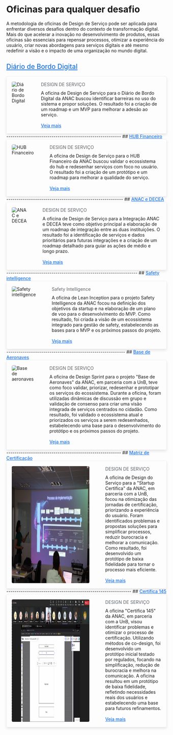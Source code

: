 
# Oficinas para qualquer desafio

A metodologia de oficinas de Design de Serviço pode ser aplicada para enfrentar diversos desafios dentro do contexto de transformação digital. Mais do que acelerar a inovação no desenvolvimento de produtos, essas oficinas são essenciais para repensar processos, otimizar a experiência do usuário, criar novas abordagens para serviços digitais e até mesmo redefinir a visão e o impacto de uma organização no mundo digital.

## <a style="color: #1a73e8; font-weight: 500;" href="../case-studies/diario-bordo.md">Diário de Bordo Digital</a>

<div style="flex-direction: row; box-sizing: border-box; display: flex; border: 1px solid #f0f0f0; border-radius: 4px; box-shadow: 0 4px 8px rgba(0, 0, 0, 0.1); padding: 16px;">
    <img 
        src="/docs/assets/diario-bordo.png" 
        style="max-width: 244px; height: auto; border-radius: 4px;" 
        alt="Diário de Bordo Digital"
    >
    <div style="flex-direction: column; box-sizing: border-box; align-self: flex-start; align-items: flex-start; padding-left: 50px; margin: 0;">
        <h4 style="margin: 0; color: #5f6368; font-weight: 400;">DESIGN DE SERVIÇO</h4>
        <p style="margin: 0; padding-top: 10px;">A oficina de Design de Serviço para o Diário de Bordo Digital da ANAC buscou identificar barreiras no uso do sistema e propor soluções. O resultado foi a criação de um roadmap e um MVP para melhorar a adesão ao serviço.</p>
        <br>
        <a style="margin: 0; color: #1a73e8; font-weight: 500;" href="../case-studies/diario-bordo.md">Veja mais</a>
    </div>
</div>
--------------------------------------------------------
## <a style="color: #1a73e8; font-weight: 500;" href="../case-studies/hub-financeiro.md">HUB Financeiro</a>

<div style="flex-direction: row; box-sizing: border-box; display: flex; border: 1px solid #f0f0f0; border-radius: 4px; box-shadow: 0 4px 8px rgba(0, 0, 0, 0.1); padding: 16px;">
    <img 
        src="./docs/assets/hub-financeiro.png" 
        style="max-width: 244px; height: auto; border-radius: 4px;" 
        alt="HUB Financeiro"
    >
    <div style="flex-direction: column; box-sizing: border-box; align-self: flex-start; align-items: flex-start; padding-left: 50px; margin: 0;">
        <h4 style="margin: 0; color: #5f6368; font-weight: 400;">DESIGN DE SERVIÇO</h4>
        <p style="margin: 0; padding-top: 10px;">A oficina de Design de Serviço para o HUB Financeiro da ANAC buscou validar o ecossistema do hub e redesenhar serviços com foco no usuário. O resultado foi a criação de um protótipo e um roadmap para melhorar a qualidade do serviço.</p>
        <br>
        <a style="margin: 0; color: #1a73e8; font-weight: 500;" href="../case-studies/hub-financeiro.md">Veja mais</a>
    </div>
</div>
---------------------------------------------------------
## <a style="color: #1a73e8; font-weight: 500;" href="../case-studies/anac-decea.md">ANAC e DECEA</a>

<div style="flex-direction: row; box-sizing: border-box; display: flex; border: 1px solid #f0f0f0; border-radius: 4px; box-shadow: 0 4px 8px rgba(0, 0, 0, 0.1); padding: 16px;">
    <img 
        src="assets/decea.png" 
        style="max-width: 244px; height: auto; border-radius: 4px;" 
        alt="ANAC e DECEA"
    >
    <div style="flex-direction: column; box-sizing: border-box; align-self: flex-start; align-items: flex-start; padding-left: 50px; margin: 0;">
        <h4 style="margin: 0; color: #5f6368; font-weight: 400;">DESIGN DE SERVIÇO</h4>
        <p style="margin: 0; padding-top: 10px;">A oficina de Design de Serviço para a Integração ANAC e DECEA teve como objetivo principal a elaboração de um roadmap de integração entre as duas instituições. O resultado foi a identificação de serviços e dados prioritários para futuras integrações e a criação de um roadmap detalhado para guiar as ações de médio e longo prazo​.</p>
        <br>
        <a style="margin: 0; color: #1a73e8; font-weight: 500;" href="../case-studies/anac-decea.md">Veja mais</a>
    </div>
</div>
----------------------------------------------------------------
## <a style="color: #1a73e8; font-weight: 500;" href="../case-studies/safety-Intelligence.md">Safety intelligence</a>

<div style="flex-direction: row; box-sizing: border-box; display: flex; border: 1px solid #f0f0f0; border-radius: 4px; box-shadow: 0 4px 8px rgba(0, 0, 0, 0.1); padding: 16px;">
    <img 
        src="./assets/safety.png" 
        style="max-width: 244px; height: auto; border-radius: 4px;" 
        alt="Safety intelligence"
    >
    <div style="flex-direction: column; box-sizing: border-box; align-self: flex-start; align-items: flex-start; padding-left: 50px; margin: 0;">
        <h4 style="margin: 0; color: #5f6368; font-weight: 400;">Safety Intelligence</h4>
        <p style="margin: 0; padding-top: 10px;">A oficina de Lean Inception para o projeto Safety Intelligence da ANAC focou na definição dos objetivos da startup e na elaboração de um plano de voo para o desenvolvimento do MVP. Como resultado, foi criada a visão de um ecossistema integrado para gestão de safety, estabelecendo as bases para o MVP e os próximos passos do projeto.</p>
        <br>
        <a style="margin: 0; color: #1a73e8; font-weight: 500;" href="../case-studies/safety-Intelligence.md">Veja mais</a>
    </div>
</div>
----------------------------------------------------------
## <a style="color: #1a73e8; font-weight: 500;" href="../case-studies/base-aeronaves.md">Base de Aeronaves</a>

<div style="flex-direction: row; box-sizing: border-box; display: flex; border: 1px solid #f0f0f0; border-radius: 4px; box-shadow: 0 4px 8px rgba(0, 0, 0, 0.1); padding: 16px;">
    <img 
        src="./assets/base-aeronaves.png" 
        style="max-width: 244px; height: auto; border-radius: 4px;" 
        alt="Base de aeronaves"
    >
    <div style="flex-direction: column; box-sizing: border-box; align-self: flex-start; align-items: flex-start; padding-left: 50px; margin: 0;">
        <h4 style="margin: 0; color: #5f6368; font-weight: 400;">DESIGN DE SERVIÇO</h4>
        <p style="margin: 0; padding-top: 10px;">A oficina de Design Sprint para o projeto "Base de Aeronaves" da ANAC, em parceria com a UnB, teve como foco validar, priorizar, redesenhar e prototipar os serviços do ecossistema. Durante a oficina, foram utilizadas dinâmicas de discussão em grupo e validação de consenso para criar uma visão integrada de serviços centrados no cidadão. Como resultado, foi validado o ecossistema atual e priorizados os serviços a serem redesenhados, estabelecendo uma base para o desenvolvimento do protótipo e os próximos passos do projeto.</p>
        <br>
        <a style="margin: 0; color: #1a73e8; font-weight: 500;" href="../case-studies/base-aeronaves.md">Veja mais</a>
    </div>
</div>
--------------------------------------------------------
## <a style="color: #1a73e8; font-weight: 500;" href="../case-studies/matriz-certifica.md">Matriz de Certificação</a>

<div style="flex-direction: row; box-sizing: border-box; display: flex; border: 1px solid #f0f0f0; border-radius: 4px; box-shadow: 0 4px 8px rgba(0, 0, 0, 0.1); padding: 16px;">
    <img 
        src="./assets/matriz-certifica.png" 
        style="max-width: 244px; height: auto; border-radius: 4px;" 
        alt="Matriz de certificação"
    >
    <div style="flex-direction: column; box-sizing: border-box; align-self: flex-start; align-items: flex-start; padding-left: 50px; margin: 0;">
        <h4 style="margin: 0; color: #5f6368; font-weight: 400;">DESIGN DE SERVIÇO</h4>
        <p style="margin: 0; padding-top: 10px;">A oficina de Design do Serviço para a "Startup Certifica" da ANAC, em parceria com a UnB, focou na otimização das jornadas de certificação, priorizando a experiência do usuário. Foram identificados problemas e propostas soluções para simplificar processos, reduzir burocracia e melhorar a comunicação. Como resultado, foi desenvolvido um protótipo de baixa fidelidade para tornar o processo mais eficiente.</p>
        <br>
        <a style="margin: 0; color: #1a73e8; font-weight: 500;" href="../case-studies/matriz-certifica.md">Veja mais</a>
    </div>
</div>
-------------------------------------------------------------
## <a style="color: #1a73e8; font-weight: 500;" href="../case-studies/certifica-145.md">Certifica 145</a>

<div style="flex-direction: row; box-sizing: border-box; display: flex; border: 1px solid #f0f0f0; border-radius: 4px; box-shadow: 0 4px 8px rgba(0, 0, 0, 0.1); padding: 16px;">
    <img 
        src="./assets/certifica145.png" 
        style="max-width: 244px; height: auto; border-radius: 4px;" 
        alt="Certifica 145"
    >
    <div style="flex-direction: column; box-sizing: border-box; align-self: flex-start; align-items: flex-start; padding-left: 50px; margin: 0;">
        <h4 style="margin: 0; color: #5f6368; font-weight: 400;">DESIGN DE SERVIÇO</h4>
        <p style="margin: 0; padding-top: 10px;">A oficina "Certifica 145" da ANAC, em parceria com a UnB, visou identificar problemas e otimizar o processo de certificação. Utilizando métodos de co-design, foi desenvolvido um protótipo inicial testado por regulados, focando na simplificação, redução de burocracia e melhora na comunicação. A oficina resultou em um protótipo de baixa fidelidade, refletindo necessidades reais dos usuários e estabelecendo uma base para futuros refinamentos.</p>
        <br>
        <a style="margin: 0; color: #1a73e8; font-weight: 500;" href="../case-studies/certifica-145.md">Veja mais</a>
    </div>
</div>